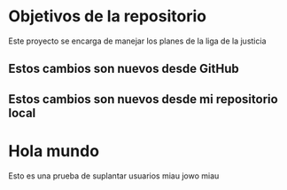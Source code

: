 # Objetivos de la repositorio

Este proyecto se encarga de manejar los planes de la liga de la justicia


## Estos cambios son nuevos desde GitHub
## Estos cambios son nuevos desde mi repositorio local




# Hola mundo 
Esto es una prueba de suplantar usuarios miau jowo miau